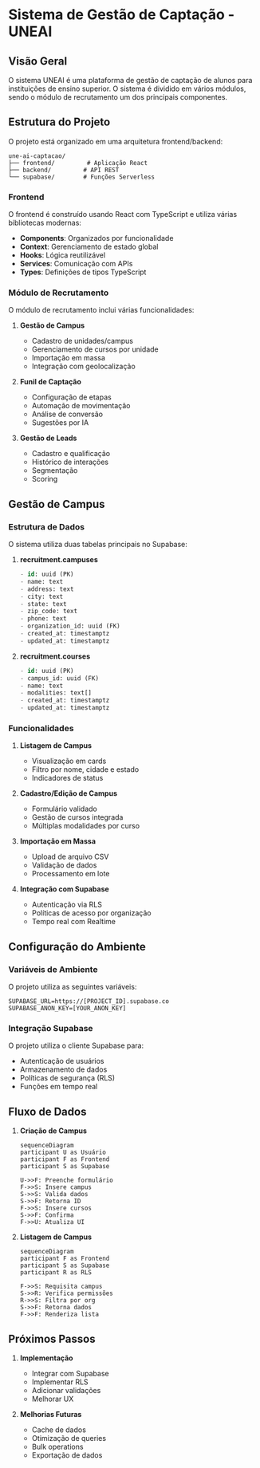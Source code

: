 # Sistema de Gestão de Captação - UNEAI

## Visão Geral
O sistema UNEAI é uma plataforma de gestão de captação de alunos para instituições de ensino superior. O sistema é dividido em vários módulos, sendo o módulo de recrutamento um dos principais componentes.

## Estrutura do Projeto
O projeto está organizado em uma arquitetura frontend/backend:

```
une-ai-captacao/
├── frontend/         # Aplicação React
├── backend/         # API REST
└── supabase/        # Funções Serverless
```

### Frontend
O frontend é construído usando React com TypeScript e utiliza várias bibliotecas modernas:

- **Components**: Organizados por funcionalidade
- **Context**: Gerenciamento de estado global
- **Hooks**: Lógica reutilizável
- **Services**: Comunicação com APIs
- **Types**: Definições de tipos TypeScript

### Módulo de Recrutamento
O módulo de recrutamento inclui várias funcionalidades:

1. **Gestão de Campus**
   - Cadastro de unidades/campus
   - Gerenciamento de cursos por unidade
   - Importação em massa
   - Integração com geolocalização

2. **Funil de Captação**
   - Configuração de etapas
   - Automação de movimentação
   - Análise de conversão
   - Sugestões por IA

3. **Gestão de Leads**
   - Cadastro e qualificação
   - Histórico de interações
   - Segmentação
   - Scoring

## Gestão de Campus

### Estrutura de Dados
O sistema utiliza duas tabelas principais no Supabase:

1. **recruitment.campuses**
   ```sql
   - id: uuid (PK)
   - name: text
   - address: text
   - city: text
   - state: text
   - zip_code: text
   - phone: text
   - organization_id: uuid (FK)
   - created_at: timestamptz
   - updated_at: timestamptz
   ```

2. **recruitment.courses**
   ```sql
   - id: uuid (PK)
   - campus_id: uuid (FK)
   - name: text
   - modalities: text[]
   - created_at: timestamptz
   - updated_at: timestamptz
   ```

### Funcionalidades

1. **Listagem de Campus**
   - Visualização em cards
   - Filtro por nome, cidade e estado
   - Indicadores de status

2. **Cadastro/Edição de Campus**
   - Formulário validado
   - Gestão de cursos integrada
   - Múltiplas modalidades por curso

3. **Importação em Massa**
   - Upload de arquivo CSV
   - Validação de dados
   - Processamento em lote

4. **Integração com Supabase**
   - Autenticação via RLS
   - Políticas de acesso por organização
   - Tempo real com Realtime

## Configuração do Ambiente

### Variáveis de Ambiente
O projeto utiliza as seguintes variáveis:

```env
SUPABASE_URL=https://[PROJECT_ID].supabase.co
SUPABASE_ANON_KEY=[YOUR_ANON_KEY]
```

### Integração Supabase
O projeto utiliza o cliente Supabase para:
- Autenticação de usuários
- Armazenamento de dados
- Políticas de segurança (RLS)
- Funções em tempo real

## Fluxo de Dados

1. **Criação de Campus**
   ```mermaid
   sequenceDiagram
   participant U as Usuário
   participant F as Frontend
   participant S as Supabase
   
   U->>F: Preenche formulário
   F->>S: Insere campus
   S->>S: Valida dados
   S->>F: Retorna ID
   F->>S: Insere cursos
   S->>F: Confirma
   F->>U: Atualiza UI
   ```

2. **Listagem de Campus**
   ```mermaid
   sequenceDiagram
   participant F as Frontend
   participant S as Supabase
   participant R as RLS
   
   F->>S: Requisita campus
   S->>R: Verifica permissões
   R->>S: Filtra por org
   S->>F: Retorna dados
   F->>F: Renderiza lista
   ```

## Próximos Passos

1. **Implementação**
   - Integrar com Supabase
   - Implementar RLS
   - Adicionar validações
   - Melhorar UX

2. **Melhorias Futuras**
   - Cache de dados
   - Otimização de queries
   - Bulk operations
   - Exportação de dados 